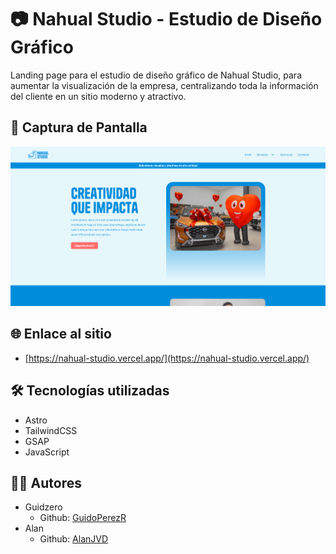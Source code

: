 # 📷 Nahual Studio - Estudio de Diseño Gráfico

Landing page para el estudio de diseño gráfico de Nahual Studio, para aumentar la visualización de la empresa, centralizando toda la información del cliente en un sitio moderno y atractivo.

## 📸 Captura de Pantalla

![](./public/images/preview.png)

## 🌐 Enlace al sitio

- [https://nahual-studio.vercel.app/](https://nahual-studio.vercel.app/)

## 🛠️ Tecnologías utilizadas

- Astro
- TailwindCSS
- GSAP
- JavaScript

## 👨‍💻 Autores

- Guidzero
  - Github: [GuidoPerezR](https://github.com/GuidoPerezR)
- Alan
  - Github: [AlanJVD](https://github.com/AlanJVD)
